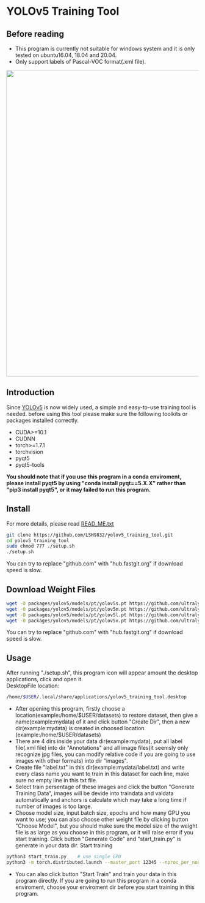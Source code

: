 # YOLOv5 Training Tool
## Before reading
- This program is currently not suitable for windows system and it is only tested on ubuntu16.04, 18.04 and 20.04.
- Only support labels of Pascal-VOC format(.xml file).
<p align="center"><img width="800" src="./raw/main/src.png"></p>

## Introduction
Since <a href='https://github.com/ultralytics/yolov5'>YOLOv5</a> is now widely used, a simple and easy-to-use training tool is needed.
before using this tool please make sure the following toolkits or packages installed correctly.

- CUDA>=10.1
- CUDNN
- torch>=1.7.1
- torchvision
- pyqt5
- pyqt5-tools


<strong>You should note that if you use this program in a conda enviroment, please install pyqt5 by using "conda install pyqt==5.X.X" rather than "pip3 install pyqt5", or it may failed to run this program.</strong>

## Install
For more details, please read <a href="./blob/main/READ_ME.txt">READ_ME.txt</a>
```bash
git clone https://github.com/LSH9832/yolov5_training_tool.git
cd yolov5_training_tool
sudo chmod 777 ./setup.sh
./setup.sh
```
You can try to replace "github.com" with "hub.fastgit.org" if download speed is slow.
## Download Weight Files
```bash
wget -O packages/yolov5/models/pt/yolov5s.pt https://github.com/ultralytics/yolov5/releases/download/v5.0/yolov5s.pt
wget -O packages/yolov5/models/pt/yolov5m.pt https://github.com/ultralytics/yolov5/releases/download/v5.0/yolov5m.pt
wget -O packages/yolov5/models/pt/yolov5l.pt https://github.com/ultralytics/yolov5/releases/download/v5.0/yolov5l.pt
wget -O packages/yolov5/models/pt/yolov5x.pt https://github.com/ultralytics/yolov5/releases/download/v5.0/yolov5x.pt
```
You can try to replace "github.com" with "hub.fastgit.org" if download speed is slow.
## Usage
After running "./setup.sh", this program icon will appear amount the desktop applications, click and open it.<br>
DesktopFile location:
```bash
/home/$USER/.local/share/applications/yolov5_training_tool.desktop
```
- After opening this program, firstly choose a location(example:/home/$USER/datasets) to restore dataset, then give a name(example:mydata) of it and click button "Create Dir", then a new dir(example:mydata) is created in choosed location.(example:/home/$USER/datasets)
- There are 4 dirs inside your data dir(example:mydata), put all label file(.xml file) into dir "Annotations" and all image files(it seemsly only recognize jpg files, you can modify relative code if you are going to use images with other formats) into dir "images".
- Create file "label.txt" in this dir(example:mydata/label.txt) and write every class name you want to train in this dataset for each line, make sure no empty line in this txt file.
- Select train persentage of these images and click the button "Generate Training Data", images will be devide into traindata and valdata automatically and anchors is calculate which may take a long time if number of images is too large.
- Choose model size, input batch size, epochs and how many GPU you want to use; you can also choose other weight file by clicking button "Choose Model", but you should make sure the model size of the weight file is as large as you choose in this program, or it will raise error if you start training. Click button "Generate Code" and "start_train.py" is generate in your data dir. Start training
```bash
python3 start_train.py    # use single GPU
python3 -m torch.distributed.launch --master_port 12345 --nproc_per_node ${GPUNUMBER} start_train.py    # use multi GPU of number ${GPUNUMBER}，of course you can change another master_port not being used.
```
- You can also click button "Start Train" and train your data in this program directly. If you are going to run this program in a conda enviroment, choose your enviroment dir before you start training in this program.

